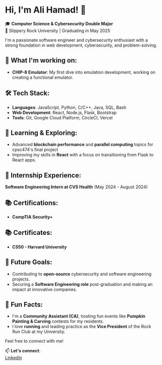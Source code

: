 # Hi, I'm Ali Hamad! 👋

🎓 **Computer Science & Cybersecurity Double Major**  
📍 Slippery Rock University | Graduating in May 2025

I'm a passionate software engineer and cybersecurity enthusiast with a strong foundation in web development, cybersecurity, and problem-solving.

## 🔭 What I'm working on:
- **CHIP-8 Emulator**: My first dive into emulation development, working on creating a functional emulator.

## 🛠️ Tech Stack:
- **Languages**: JavaScript, Python, C/C++, Java, SQL, Bash
- **Web Development**: React, Node.js, Flask, Bootstrap
- **Tools**: Git, Google Cloud Platform, CircleCI, Vercel

## 🌱 Learning & Exploring:
- Advanced **blockchain performance** and **parallel computing** topics for cpsc474's final project
- Improving my skills in **React** with a focus on transitioning from Flask to React apps.

## 💼 Internship Experience:
**Software Engineering Intern at CVS Health** (May 2024 - August 2024)  

## 📚 Certifications:
- **CompTIA Security+**

## 📚 Certificates:
- **CS50 - Harvard University**

## 🚀 Future Goals:
- Contributing to **open-source** cybersecurity and software engineering projects.
- Securing a **Software Engineering role** post-graduation and making an impact at innovative companies.

## 🌟 Fun Facts:
- I'm a **Community Assistant (CA)**, hosting fun events like **Pumpkin Painting & Carving** contests for my residents.
- I love **running** and leading practice as the **Vice President** of the Rock Run Club at my University.

Feel free to connect with me!

📫 **Let's connect**:  
[LinkedIn](https://www.linkedin.com/in/ah410/)
